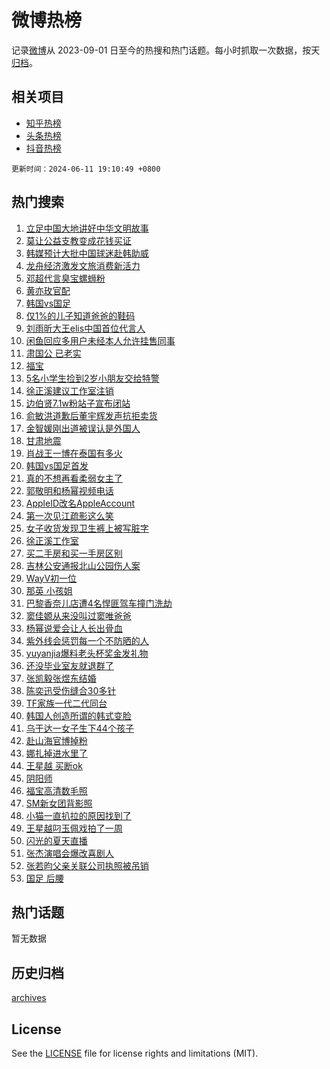 # 微博热榜

记录[微博](https://www.weibo.com)从 2023-09-01 日至今的热搜和热门话题。每小时抓取一次数据，按天[归档](archives)。

## 相关项目

- [知乎热榜](https://github.com/hotarchive/zhihu)
- [头条热榜](https://github.com/hotarchive/toutiao)
- [抖音热榜](https://github.com/hotarchive/douyin)


`更新时间：2024-06-11 19:10:49 +0800`

## 热门搜索

1. [立足中国大地讲好中华文明故事](https://m.weibo.cn/search?containerid=100103type%3D1%26t%3D10%26q%3D%23%E7%AB%8B%E8%B6%B3%E4%B8%AD%E5%9B%BD%E5%A4%A7%E5%9C%B0%E8%AE%B2%E5%A5%BD%E4%B8%AD%E5%8D%8E%E6%96%87%E6%98%8E%E6%95%85%E4%BA%8B%23&stream_entry_id=51&isnewpage=1&extparam=seat%3D1%26filter_type%3Drealtimehot%26cate%3D10103%26q%3D%2523%25E7%25AB%258B%25E8%25B6%25B3%25E4%25B8%25AD%25E5%259B%25BD%25E5%25A4%25A7%25E5%259C%25B0%25E8%25AE%25B2%25E5%25A5%25BD%25E4%25B8%25AD%25E5%258D%258E%25E6%2596%2587%25E6%2598%258E%25E6%2595%2585%25E4%25BA%258B%2523%26pos%3D0%26dgr%3D0%26stream_entry_id%3D51%26c_type%3D51%26display_time%3D1718104248%26pre_seqid%3D171810424829404136148)
1. [莫让公益支教变成花钱买证](https://m.weibo.cn/search?containerid=100103type%3D1%26t%3D10%26q%3D%23%E8%8E%AB%E8%AE%A9%E5%85%AC%E7%9B%8A%E6%94%AF%E6%95%99%E5%8F%98%E6%88%90%E8%8A%B1%E9%92%B1%E4%B9%B0%E8%AF%81%23&stream_entry_id=31&isnewpage=1&extparam=seat%3D1%26flag%3D0%26filter_type%3Drealtimehot%26realpos%3D1%26band_rank%3D1%26lcate%3D5001%26c_type%3D31%26cate%3D5001%26q%3D%2523%25E8%258E%25AB%25E8%25AE%25A9%25E5%2585%25AC%25E7%259B%258A%25E6%2594%25AF%25E6%2595%2599%25E5%258F%2598%25E6%2588%2590%25E8%258A%25B1%25E9%2592%25B1%25E4%25B9%25B0%25E8%25AF%2581%2523%26pos%3D0%26stream_entry_id%3D31%26dgr%3D0%26display_time%3D1718104248%26pre_seqid%3D171810424829404136148)
1. [韩媒预计大批中国球迷赴韩助威](https://m.weibo.cn/search?containerid=100103type%3D1%26t%3D10%26q%3D%23%E9%9F%A9%E5%AA%92%E9%A2%84%E8%AE%A1%E5%A4%A7%E6%89%B9%E4%B8%AD%E5%9B%BD%E7%90%83%E8%BF%B7%E8%B5%B4%E9%9F%A9%E5%8A%A9%E5%A8%81%23&stream_entry_id=31&isnewpage=1&extparam=seat%3D1%26flag%3D2%26filter_type%3Drealtimehot%26realpos%3D2%26band_rank%3D2%26lcate%3D5001%26c_type%3D31%26cate%3D5001%26q%3D%2523%25E9%259F%25A9%25E5%25AA%2592%25E9%25A2%2584%25E8%25AE%25A1%25E5%25A4%25A7%25E6%2589%25B9%25E4%25B8%25AD%25E5%259B%25BD%25E7%2590%2583%25E8%25BF%25B7%25E8%25B5%25B4%25E9%259F%25A9%25E5%258A%25A9%25E5%25A8%2581%2523%26pos%3D1%26stream_entry_id%3D31%26dgr%3D0%26display_time%3D1718104248%26pre_seqid%3D171810424829404136148)
1. [龙舟经济激发文旅消费新活力](https://m.weibo.cn/search?containerid=100103type%3D1%26t%3D10%26q%3D%23%E9%BE%99%E8%88%9F%E7%BB%8F%E6%B5%8E%E6%BF%80%E5%8F%91%E6%96%87%E6%97%85%E6%B6%88%E8%B4%B9%E6%96%B0%E6%B4%BB%E5%8A%9B%23&stream_entry_id=31&isnewpage=1&extparam=seat%3D1%26flag%3D1%26filter_type%3Drealtimehot%26realpos%3D3%26band_rank%3D3%26lcate%3D5001%26c_type%3D31%26cate%3D5001%26q%3D%2523%25E9%25BE%2599%25E8%2588%259F%25E7%25BB%258F%25E6%25B5%258E%25E6%25BF%2580%25E5%258F%2591%25E6%2596%2587%25E6%2597%2585%25E6%25B6%2588%25E8%25B4%25B9%25E6%2596%25B0%25E6%25B4%25BB%25E5%258A%259B%2523%26pos%3D2%26stream_entry_id%3D31%26dgr%3D0%26display_time%3D1718104248%26pre_seqid%3D171810424829404136148)
1. [邓超代言臭宝螺蛳粉](https://m.weibo.cn/search?containerid=100103type%3D1%26t%3D10%26q%3D%23%E9%82%93%E8%B6%85%E4%BB%A3%E8%A8%80%E8%87%AD%E5%AE%9D%E8%9E%BA%E8%9B%B3%E7%B2%89%23&stream_entry_id=31&isnewpage=1&extparam=seat%3D1%26filter_type%3Drealtimehot%26band_rank%3D4%26adid%3D240798%26lcate%3D5001%26c_type%3D31%26is_ad_pos%3D1%26cate%3D5001%26q%3D%2523%25E9%2582%2593%25E8%25B6%2585%25E4%25BB%25A3%25E8%25A8%2580%25E8%2587%25AD%25E5%25AE%259D%25E8%259E%25BA%25E8%259B%25B3%25E7%25B2%2589%2523%26dgr%3D0%26topic_ad%3D1%26stream_entry_id%3D31%26pos%3D3%26display_time%3D1718104248%26pre_seqid%3D171810424829404136148)
1. [黄亦玫官配](https://m.weibo.cn/search?containerid=100103type%3D1%26t%3D10%26q%3D%23%E9%BB%84%E4%BA%A6%E7%8E%AB%E5%AE%98%E9%85%8D%23&stream_entry_id=31&isnewpage=1&extparam=seat%3D1%26flag%3D2%26filter_type%3Drealtimehot%26realpos%3D4%26band_rank%3D4%26lcate%3D5001%26c_type%3D31%26cate%3D5001%26q%3D%2523%25E9%25BB%2584%25E4%25BA%25A6%25E7%258E%25AB%25E5%25AE%2598%25E9%2585%258D%2523%26pos%3D4%26stream_entry_id%3D31%26dgr%3D0%26display_time%3D1718104248%26pre_seqid%3D171810424829404136148)
1. [韩国vs国足](https://m.weibo.cn/search?containerid=100103type%3D1%26t%3D10%26q%3D%23%E9%9F%A9%E5%9B%BDvs%E5%9B%BD%E8%B6%B3%23&stream_entry_id=31&isnewpage=1&extparam=seat%3D1%26flag%3D1%26filter_type%3Drealtimehot%26realpos%3D5%26band_rank%3D5%26lcate%3D5001%26c_type%3D31%26cate%3D5001%26q%3D%2523%25E9%259F%25A9%25E5%259B%25BDvs%25E5%259B%25BD%25E8%25B6%25B3%2523%26pos%3D5%26stream_entry_id%3D31%26dgr%3D0%26display_time%3D1718104248%26pre_seqid%3D171810424829404136148)
1. [仅1%的儿子知道爸爸的鞋码](https://m.weibo.cn/search?containerid=100103type%3D1%26t%3D10%26q%3D%23%E4%BB%851%25%E7%9A%84%E5%84%BF%E5%AD%90%E7%9F%A5%E9%81%93%E7%88%B8%E7%88%B8%E7%9A%84%E9%9E%8B%E7%A0%81%23&stream_entry_id=31&isnewpage=1&extparam=seat%3D1%26flag%3D2%26filter_type%3Drealtimehot%26realpos%3D6%26band_rank%3D6%26lcate%3D5001%26c_type%3D31%26cate%3D5001%26q%3D%2523%25E4%25BB%25851%2525%25E7%259A%2584%25E5%2584%25BF%25E5%25AD%2590%25E7%259F%25A5%25E9%2581%2593%25E7%2588%25B8%25E7%2588%25B8%25E7%259A%2584%25E9%259E%258B%25E7%25A0%2581%2523%26pos%3D6%26stream_entry_id%3D31%26dgr%3D0%26display_time%3D1718104248%26pre_seqid%3D171810424829404136148)
1. [刘雨昕大王elis中国首位代言人](https://m.weibo.cn/search?containerid=100103type%3D1%26t%3D10%26q%3D%23%E5%88%98%E9%9B%A8%E6%98%95%E5%A4%A7%E7%8E%8Belis%E4%B8%AD%E5%9B%BD%E9%A6%96%E4%BD%8D%E4%BB%A3%E8%A8%80%E4%BA%BA%23&stream_entry_id=31&isnewpage=1&extparam=seat%3D1%26filter_type%3Drealtimehot%26band_rank%3D7%26adid%3D241261%26lcate%3D5001%26c_type%3D31%26is_ad_pos%3D1%26cate%3D5001%26q%3D%2523%25E5%2588%2598%25E9%259B%25A8%25E6%2598%2595%25E5%25A4%25A7%25E7%258E%258Belis%25E4%25B8%25AD%25E5%259B%25BD%25E9%25A6%2596%25E4%25BD%258D%25E4%25BB%25A3%25E8%25A8%2580%25E4%25BA%25BA%2523%26dgr%3D0%26topic_ad%3D1%26stream_entry_id%3D31%26pos%3D7%26display_time%3D1718104248%26pre_seqid%3D171810424829404136148)
1. [闲鱼回应多用户未经本人允许挂售同事](https://m.weibo.cn/search?containerid=100103type%3D1%26t%3D10%26q%3D%23%E9%97%B2%E9%B1%BC%E5%9B%9E%E5%BA%94%E5%A4%9A%E7%94%A8%E6%88%B7%E6%9C%AA%E7%BB%8F%E6%9C%AC%E4%BA%BA%E5%85%81%E8%AE%B8%E6%8C%82%E5%94%AE%E5%90%8C%E4%BA%8B%23&stream_entry_id=31&isnewpage=1&extparam=seat%3D1%26flag%3D1%26filter_type%3Drealtimehot%26realpos%3D7%26band_rank%3D7%26lcate%3D5001%26c_type%3D31%26cate%3D5001%26q%3D%2523%25E9%2597%25B2%25E9%25B1%25BC%25E5%259B%259E%25E5%25BA%2594%25E5%25A4%259A%25E7%2594%25A8%25E6%2588%25B7%25E6%259C%25AA%25E7%25BB%258F%25E6%259C%25AC%25E4%25BA%25BA%25E5%2585%2581%25E8%25AE%25B8%25E6%258C%2582%25E5%2594%25AE%25E5%2590%258C%25E4%25BA%258B%2523%26pos%3D8%26stream_entry_id%3D31%26dgr%3D0%26display_time%3D1718104248%26pre_seqid%3D171810424829404136148)
1. [肃国公 已老实](https://m.weibo.cn/search?containerid=100103type%3D1%26t%3D10%26q%3D%E8%82%83%E5%9B%BD%E5%85%AC+%E5%B7%B2%E8%80%81%E5%AE%9E&stream_entry_id=31&isnewpage=1&extparam=seat%3D1%26flag%3D0%26filter_type%3Drealtimehot%26realpos%3D8%26band_rank%3D8%26lcate%3D5001%26c_type%3D31%26cate%3D5001%26q%3D%25E8%2582%2583%25E5%259B%25BD%25E5%2585%25AC%2520%25E5%25B7%25B2%25E8%2580%2581%25E5%25AE%259E%26pos%3D9%26stream_entry_id%3D31%26dgr%3D0%26display_time%3D1718104248%26pre_seqid%3D171810424829404136148)
1. [福宝](https://m.weibo.cn/search?containerid=100103type%3D1%26t%3D10%26q%3D%E7%A6%8F%E5%AE%9D&stream_entry_id=31&isnewpage=1&extparam=seat%3D1%26flag%3D0%26filter_type%3Drealtimehot%26realpos%3D9%26band_rank%3D9%26lcate%3D5001%26c_type%3D31%26cate%3D5001%26q%3D%25E7%25A6%258F%25E5%25AE%259D%26pos%3D10%26stream_entry_id%3D31%26dgr%3D0%26display_time%3D1718104248%26pre_seqid%3D171810424829404136148)
1. [5名小学生捡到2岁小朋友交给特警](https://m.weibo.cn/search?containerid=100103type%3D1%26t%3D10%26q%3D%235%E5%90%8D%E5%B0%8F%E5%AD%A6%E7%94%9F%E6%8D%A1%E5%88%B02%E5%B2%81%E5%B0%8F%E6%9C%8B%E5%8F%8B%E4%BA%A4%E7%BB%99%E7%89%B9%E8%AD%A6%23&stream_entry_id=31&isnewpage=1&extparam=seat%3D1%26flag%3D32768%26filter_type%3Drealtimehot%26realpos%3D10%26band_rank%3D10%26lcate%3D5001%26c_type%3D31%26cate%3D5001%26q%3D%25235%25E5%2590%258D%25E5%25B0%258F%25E5%25AD%25A6%25E7%2594%259F%25E6%258D%25A1%25E5%2588%25B02%25E5%25B2%2581%25E5%25B0%258F%25E6%259C%258B%25E5%258F%258B%25E4%25BA%25A4%25E7%25BB%2599%25E7%2589%25B9%25E8%25AD%25A6%2523%26pos%3D11%26stream_entry_id%3D31%26dgr%3D0%26display_time%3D1718104248%26pre_seqid%3D171810424829404136148)
1. [徐正溪建议工作室注销](https://m.weibo.cn/search?containerid=100103type%3D1%26t%3D10%26q%3D%23%E5%BE%90%E6%AD%A3%E6%BA%AA%E5%BB%BA%E8%AE%AE%E5%B7%A5%E4%BD%9C%E5%AE%A4%E6%B3%A8%E9%94%80%23&stream_entry_id=31&isnewpage=1&extparam=seat%3D1%26flag%3D1%26filter_type%3Drealtimehot%26realpos%3D11%26band_rank%3D11%26lcate%3D5001%26c_type%3D31%26cate%3D5001%26q%3D%2523%25E5%25BE%2590%25E6%25AD%25A3%25E6%25BA%25AA%25E5%25BB%25BA%25E8%25AE%25AE%25E5%25B7%25A5%25E4%25BD%259C%25E5%25AE%25A4%25E6%25B3%25A8%25E9%2594%2580%2523%26pos%3D12%26stream_entry_id%3D31%26dgr%3D0%26display_time%3D1718104248%26pre_seqid%3D171810424829404136148)
1. [边伯贤7.1w粉站子宣布闭站](https://m.weibo.cn/search?containerid=100103type%3D1%26t%3D10%26q%3D%23%E8%BE%B9%E4%BC%AF%E8%B4%A47.1w%E7%B2%89%E7%AB%99%E5%AD%90%E5%AE%A3%E5%B8%83%E9%97%AD%E7%AB%99%23&stream_entry_id=31&isnewpage=1&extparam=seat%3D1%26flag%3D1%26filter_type%3Drealtimehot%26realpos%3D12%26band_rank%3D12%26lcate%3D5001%26c_type%3D31%26cate%3D5001%26q%3D%2523%25E8%25BE%25B9%25E4%25BC%25AF%25E8%25B4%25A47.1w%25E7%25B2%2589%25E7%25AB%2599%25E5%25AD%2590%25E5%25AE%25A3%25E5%25B8%2583%25E9%2597%25AD%25E7%25AB%2599%2523%26pos%3D13%26stream_entry_id%3D31%26dgr%3D0%26display_time%3D1718104248%26pre_seqid%3D171810424829404136148)
1. [俞敏洪道歉后董宇辉发声抗拒卖货](https://m.weibo.cn/search?containerid=100103type%3D1%26t%3D10%26q%3D%23%E4%BF%9E%E6%95%8F%E6%B4%AA%E9%81%93%E6%AD%89%E5%90%8E%E8%91%A3%E5%AE%87%E8%BE%89%E5%8F%91%E5%A3%B0%E6%8A%97%E6%8B%92%E5%8D%96%E8%B4%A7%23&stream_entry_id=31&isnewpage=1&extparam=seat%3D1%26flag%3D2%26filter_type%3Drealtimehot%26realpos%3D13%26band_rank%3D13%26lcate%3D5001%26c_type%3D31%26cate%3D5001%26q%3D%2523%25E4%25BF%259E%25E6%2595%258F%25E6%25B4%25AA%25E9%2581%2593%25E6%25AD%2589%25E5%2590%258E%25E8%2591%25A3%25E5%25AE%2587%25E8%25BE%2589%25E5%258F%2591%25E5%25A3%25B0%25E6%258A%2597%25E6%258B%2592%25E5%258D%2596%25E8%25B4%25A7%2523%26pos%3D14%26stream_entry_id%3D31%26dgr%3D0%26display_time%3D1718104248%26pre_seqid%3D171810424829404136148)
1. [金智媛刚出道被误认是外国人](https://m.weibo.cn/search?containerid=100103type%3D1%26t%3D10%26q%3D%23%E9%87%91%E6%99%BA%E5%AA%9B%E5%88%9A%E5%87%BA%E9%81%93%E8%A2%AB%E8%AF%AF%E8%AE%A4%E6%98%AF%E5%A4%96%E5%9B%BD%E4%BA%BA%23&stream_entry_id=31&isnewpage=1&extparam=seat%3D1%26flag%3D1%26filter_type%3Drealtimehot%26realpos%3D14%26band_rank%3D14%26lcate%3D5001%26c_type%3D31%26cate%3D5001%26q%3D%2523%25E9%2587%2591%25E6%2599%25BA%25E5%25AA%259B%25E5%2588%259A%25E5%2587%25BA%25E9%2581%2593%25E8%25A2%25AB%25E8%25AF%25AF%25E8%25AE%25A4%25E6%2598%25AF%25E5%25A4%2596%25E5%259B%25BD%25E4%25BA%25BA%2523%26pos%3D15%26stream_entry_id%3D31%26dgr%3D0%26display_time%3D1718104248%26pre_seqid%3D171810424829404136148)
1. [甘肃地震](https://m.weibo.cn/search?containerid=100103type%3D1%26t%3D10%26q%3D%E7%94%98%E8%82%83%E5%9C%B0%E9%9C%87&stream_entry_id=31&isnewpage=1&extparam=seat%3D1%26flag%3D0%26filter_type%3Drealtimehot%26realpos%3D15%26band_rank%3D15%26lcate%3D5001%26c_type%3D31%26cate%3D5001%26q%3D%25E7%2594%2598%25E8%2582%2583%25E5%259C%25B0%25E9%259C%2587%26pos%3D16%26stream_entry_id%3D31%26dgr%3D0%26display_time%3D1718104248%26pre_seqid%3D171810424829404136148)
1. [肖战王一博在泰国有多火](https://m.weibo.cn/search?containerid=100103type%3D1%26t%3D10%26q%3D%E8%82%96%E6%88%98%E7%8E%8B%E4%B8%80%E5%8D%9A%E5%9C%A8%E6%B3%B0%E5%9B%BD%E6%9C%89%E5%A4%9A%E7%81%AB&stream_entry_id=31&isnewpage=1&extparam=seat%3D1%26flag%3D0%26filter_type%3Drealtimehot%26realpos%3D16%26band_rank%3D16%26lcate%3D5001%26c_type%3D31%26cate%3D5001%26q%3D%25E8%2582%2596%25E6%2588%2598%25E7%258E%258B%25E4%25B8%2580%25E5%258D%259A%25E5%259C%25A8%25E6%25B3%25B0%25E5%259B%25BD%25E6%259C%2589%25E5%25A4%259A%25E7%2581%25AB%26pos%3D17%26stream_entry_id%3D31%26dgr%3D0%26display_time%3D1718104248%26pre_seqid%3D171810424829404136148)
1. [韩国vs国足首发](https://m.weibo.cn/search?containerid=100103type%3D1%26t%3D10%26q%3D%23%E9%9F%A9%E5%9B%BDvs%E5%9B%BD%E8%B6%B3%E9%A6%96%E5%8F%91%23&stream_entry_id=31&isnewpage=1&extparam=seat%3D1%26flag%3D1%26filter_type%3Drealtimehot%26realpos%3D17%26band_rank%3D17%26lcate%3D5001%26c_type%3D31%26cate%3D5001%26q%3D%2523%25E9%259F%25A9%25E5%259B%25BDvs%25E5%259B%25BD%25E8%25B6%25B3%25E9%25A6%2596%25E5%258F%2591%2523%26pos%3D18%26stream_entry_id%3D31%26dgr%3D0%26display_time%3D1718104248%26pre_seqid%3D171810424829404136148)
1. [真的不想再看柔弱女主了](https://m.weibo.cn/search?containerid=100103type%3D1%26t%3D10%26q%3D%23%E7%9C%9F%E7%9A%84%E4%B8%8D%E6%83%B3%E5%86%8D%E7%9C%8B%E6%9F%94%E5%BC%B1%E5%A5%B3%E4%B8%BB%E4%BA%86%23&stream_entry_id=31&isnewpage=1&extparam=seat%3D1%26flag%3D1%26filter_type%3Drealtimehot%26realpos%3D18%26band_rank%3D18%26lcate%3D5001%26c_type%3D31%26cate%3D5001%26q%3D%2523%25E7%259C%259F%25E7%259A%2584%25E4%25B8%258D%25E6%2583%25B3%25E5%2586%258D%25E7%259C%258B%25E6%259F%2594%25E5%25BC%25B1%25E5%25A5%25B3%25E4%25B8%25BB%25E4%25BA%2586%2523%26pos%3D19%26stream_entry_id%3D31%26dgr%3D0%26display_time%3D1718104248%26pre_seqid%3D171810424829404136148)
1. [郭敬明和杨幂视频电话](https://m.weibo.cn/search?containerid=100103type%3D1%26t%3D10%26q%3D%23%E9%83%AD%E6%95%AC%E6%98%8E%E5%92%8C%E6%9D%A8%E5%B9%82%E8%A7%86%E9%A2%91%E7%94%B5%E8%AF%9D%23&stream_entry_id=31&isnewpage=1&extparam=seat%3D1%26flag%3D0%26filter_type%3Drealtimehot%26realpos%3D19%26band_rank%3D19%26lcate%3D5001%26c_type%3D31%26cate%3D5001%26q%3D%2523%25E9%2583%25AD%25E6%2595%25AC%25E6%2598%258E%25E5%2592%258C%25E6%259D%25A8%25E5%25B9%2582%25E8%25A7%2586%25E9%25A2%2591%25E7%2594%25B5%25E8%25AF%259D%2523%26pos%3D20%26stream_entry_id%3D31%26dgr%3D0%26display_time%3D1718104248%26pre_seqid%3D171810424829404136148)
1. [AppleID改名AppleAccount](https://m.weibo.cn/search?containerid=100103type%3D1%26t%3D10%26q%3D%23AppleID%E6%94%B9%E5%90%8DAppleAccount%23&stream_entry_id=31&isnewpage=1&extparam=seat%3D1%26flag%3D0%26filter_type%3Drealtimehot%26realpos%3D20%26band_rank%3D20%26lcate%3D5001%26c_type%3D31%26cate%3D5001%26q%3D%2523AppleID%25E6%2594%25B9%25E5%2590%258DAppleAccount%2523%26pos%3D21%26stream_entry_id%3D31%26dgr%3D0%26display_time%3D1718104248%26pre_seqid%3D171810424829404136148)
1. [第一次见江疏影这么笑](https://m.weibo.cn/search?containerid=100103type%3D1%26t%3D10%26q%3D%23%E7%AC%AC%E4%B8%80%E6%AC%A1%E8%A7%81%E6%B1%9F%E7%96%8F%E5%BD%B1%E8%BF%99%E4%B9%88%E7%AC%91%23&stream_entry_id=31&isnewpage=1&extparam=seat%3D1%26flag%3D1%26filter_type%3Drealtimehot%26realpos%3D21%26band_rank%3D21%26lcate%3D5001%26c_type%3D31%26cate%3D5001%26q%3D%2523%25E7%25AC%25AC%25E4%25B8%2580%25E6%25AC%25A1%25E8%25A7%2581%25E6%25B1%259F%25E7%2596%258F%25E5%25BD%25B1%25E8%25BF%2599%25E4%25B9%2588%25E7%25AC%2591%2523%26pos%3D22%26stream_entry_id%3D31%26dgr%3D0%26display_time%3D1718104248%26pre_seqid%3D171810424829404136148)
1. [女子收货发现卫生裤上被写脏字](https://m.weibo.cn/search?containerid=100103type%3D1%26t%3D10%26q%3D%23%E5%A5%B3%E5%AD%90%E6%94%B6%E8%B4%A7%E5%8F%91%E7%8E%B0%E5%8D%AB%E7%94%9F%E8%A3%A4%E4%B8%8A%E8%A2%AB%E5%86%99%E8%84%8F%E5%AD%97%23&stream_entry_id=31&isnewpage=1&extparam=seat%3D1%26flag%3D0%26filter_type%3Drealtimehot%26realpos%3D22%26band_rank%3D22%26lcate%3D5001%26c_type%3D31%26cate%3D5001%26q%3D%2523%25E5%25A5%25B3%25E5%25AD%2590%25E6%2594%25B6%25E8%25B4%25A7%25E5%258F%2591%25E7%258E%25B0%25E5%258D%25AB%25E7%2594%259F%25E8%25A3%25A4%25E4%25B8%258A%25E8%25A2%25AB%25E5%2586%2599%25E8%2584%258F%25E5%25AD%2597%2523%26pos%3D23%26stream_entry_id%3D31%26dgr%3D0%26display_time%3D1718104248%26pre_seqid%3D171810424829404136148)
1. [徐正溪工作室](https://m.weibo.cn/search?containerid=100103type%3D1%26t%3D10%26q%3D%E5%BE%90%E6%AD%A3%E6%BA%AA%E5%B7%A5%E4%BD%9C%E5%AE%A4&stream_entry_id=31&isnewpage=1&extparam=seat%3D1%26flag%3D1%26filter_type%3Drealtimehot%26realpos%3D23%26band_rank%3D23%26lcate%3D5001%26c_type%3D31%26cate%3D5001%26q%3D%25E5%25BE%2590%25E6%25AD%25A3%25E6%25BA%25AA%25E5%25B7%25A5%25E4%25BD%259C%25E5%25AE%25A4%26pos%3D24%26stream_entry_id%3D31%26dgr%3D0%26display_time%3D1718104248%26pre_seqid%3D171810424829404136148)
1. [买二手房和买一手房区别](https://m.weibo.cn/search?containerid=100103type%3D1%26t%3D10%26q%3D%23%E4%B9%B0%E4%BA%8C%E6%89%8B%E6%88%BF%E5%92%8C%E4%B9%B0%E4%B8%80%E6%89%8B%E6%88%BF%E5%8C%BA%E5%88%AB%23&stream_entry_id=31&isnewpage=1&extparam=seat%3D1%26flag%3D1%26filter_type%3Drealtimehot%26realpos%3D24%26band_rank%3D24%26lcate%3D5001%26c_type%3D31%26cate%3D5001%26q%3D%2523%25E4%25B9%25B0%25E4%25BA%258C%25E6%2589%258B%25E6%2588%25BF%25E5%2592%258C%25E4%25B9%25B0%25E4%25B8%2580%25E6%2589%258B%25E6%2588%25BF%25E5%258C%25BA%25E5%2588%25AB%2523%26pos%3D25%26stream_entry_id%3D31%26dgr%3D0%26display_time%3D1718104248%26pre_seqid%3D171810424829404136148)
1. [吉林公安通报北山公园伤人案](https://m.weibo.cn/search?containerid=100103type%3D1%26t%3D10%26q%3D%23%E5%90%89%E6%9E%97%E5%85%AC%E5%AE%89%E9%80%9A%E6%8A%A5%E5%8C%97%E5%B1%B1%E5%85%AC%E5%9B%AD%E4%BC%A4%E4%BA%BA%E6%A1%88%23&stream_entry_id=31&isnewpage=1&extparam=seat%3D1%26flag%3D1%26filter_type%3Drealtimehot%26realpos%3D25%26band_rank%3D25%26lcate%3D5001%26c_type%3D31%26cate%3D5001%26q%3D%2523%25E5%2590%2589%25E6%259E%2597%25E5%2585%25AC%25E5%25AE%2589%25E9%2580%259A%25E6%258A%25A5%25E5%258C%2597%25E5%25B1%25B1%25E5%2585%25AC%25E5%259B%25AD%25E4%25BC%25A4%25E4%25BA%25BA%25E6%25A1%2588%2523%26pos%3D26%26stream_entry_id%3D31%26dgr%3D0%26display_time%3D1718104248%26pre_seqid%3D171810424829404136148)
1. [WayV初一位](https://m.weibo.cn/search?containerid=100103type%3D1%26t%3D10%26q%3D%23WayV%E5%88%9D%E4%B8%80%E4%BD%8D%23&stream_entry_id=31&isnewpage=1&extparam=seat%3D1%26flag%3D1%26filter_type%3Drealtimehot%26realpos%3D26%26band_rank%3D26%26lcate%3D5001%26c_type%3D31%26cate%3D5001%26q%3D%2523WayV%25E5%2588%259D%25E4%25B8%2580%25E4%25BD%258D%2523%26pos%3D27%26stream_entry_id%3D31%26dgr%3D0%26display_time%3D1718104248%26pre_seqid%3D171810424829404136148)
1. [那英 小孩姐](https://m.weibo.cn/search?containerid=100103type%3D1%26t%3D10%26q%3D%E9%82%A3%E8%8B%B1+%E5%B0%8F%E5%AD%A9%E5%A7%90&stream_entry_id=31&isnewpage=1&extparam=seat%3D1%26flag%3D1%26filter_type%3Drealtimehot%26realpos%3D27%26band_rank%3D27%26lcate%3D5001%26c_type%3D31%26cate%3D5001%26q%3D%25E9%2582%25A3%25E8%258B%25B1%2520%25E5%25B0%258F%25E5%25AD%25A9%25E5%25A7%2590%26pos%3D28%26stream_entry_id%3D31%26dgr%3D0%26display_time%3D1718104248%26pre_seqid%3D171810424829404136148)
1. [巴黎香奈儿店遭4名悍匪驾车撞门洗劫](https://m.weibo.cn/search?containerid=100103type%3D1%26t%3D10%26q%3D%23%E5%B7%B4%E9%BB%8E%E9%A6%99%E5%A5%88%E5%84%BF%E5%BA%97%E9%81%AD4%E5%90%8D%E6%82%8D%E5%8C%AA%E9%A9%BE%E8%BD%A6%E6%92%9E%E9%97%A8%E6%B4%97%E5%8A%AB%23&stream_entry_id=31&isnewpage=1&extparam=seat%3D1%26flag%3D1%26filter_type%3Drealtimehot%26realpos%3D28%26band_rank%3D28%26lcate%3D5001%26c_type%3D31%26cate%3D5001%26q%3D%2523%25E5%25B7%25B4%25E9%25BB%258E%25E9%25A6%2599%25E5%25A5%2588%25E5%2584%25BF%25E5%25BA%2597%25E9%2581%25AD4%25E5%2590%258D%25E6%2582%258D%25E5%258C%25AA%25E9%25A9%25BE%25E8%25BD%25A6%25E6%2592%259E%25E9%2597%25A8%25E6%25B4%2597%25E5%258A%25AB%2523%26pos%3D29%26stream_entry_id%3D31%26dgr%3D0%26display_time%3D1718104248%26pre_seqid%3D171810424829404136148)
1. [窦佳嫄从来没叫过窦唯爸爸](https://m.weibo.cn/search?containerid=100103type%3D1%26t%3D10%26q%3D%23%E7%AA%A6%E4%BD%B3%E5%AB%84%E4%BB%8E%E6%9D%A5%E6%B2%A1%E5%8F%AB%E8%BF%87%E7%AA%A6%E5%94%AF%E7%88%B8%E7%88%B8%23&stream_entry_id=31&isnewpage=1&extparam=seat%3D1%26flag%3D1%26filter_type%3Drealtimehot%26realpos%3D29%26band_rank%3D29%26lcate%3D5001%26c_type%3D31%26cate%3D5001%26q%3D%2523%25E7%25AA%25A6%25E4%25BD%25B3%25E5%25AB%2584%25E4%25BB%258E%25E6%259D%25A5%25E6%25B2%25A1%25E5%258F%25AB%25E8%25BF%2587%25E7%25AA%25A6%25E5%2594%25AF%25E7%2588%25B8%25E7%2588%25B8%2523%26pos%3D30%26stream_entry_id%3D31%26dgr%3D0%26display_time%3D1718104248%26pre_seqid%3D171810424829404136148)
1. [杨幂说爱会让人长出骨血](https://m.weibo.cn/search?containerid=100103type%3D1%26t%3D10%26q%3D%23%E6%9D%A8%E5%B9%82%E8%AF%B4%E7%88%B1%E4%BC%9A%E8%AE%A9%E4%BA%BA%E9%95%BF%E5%87%BA%E9%AA%A8%E8%A1%80%23&stream_entry_id=31&isnewpage=1&extparam=seat%3D1%26flag%3D1%26filter_type%3Drealtimehot%26realpos%3D30%26band_rank%3D30%26lcate%3D5001%26c_type%3D31%26cate%3D5001%26q%3D%2523%25E6%259D%25A8%25E5%25B9%2582%25E8%25AF%25B4%25E7%2588%25B1%25E4%25BC%259A%25E8%25AE%25A9%25E4%25BA%25BA%25E9%2595%25BF%25E5%2587%25BA%25E9%25AA%25A8%25E8%25A1%2580%2523%26pos%3D31%26stream_entry_id%3D31%26dgr%3D0%26display_time%3D1718104248%26pre_seqid%3D171810424829404136148)
1. [紫外线会惩罚每一个不防晒的人](https://m.weibo.cn/search?containerid=100103type%3D1%26t%3D10%26q%3D%23%E7%B4%AB%E5%A4%96%E7%BA%BF%E4%BC%9A%E6%83%A9%E7%BD%9A%E6%AF%8F%E4%B8%80%E4%B8%AA%E4%B8%8D%E9%98%B2%E6%99%92%E7%9A%84%E4%BA%BA%23&stream_entry_id=31&isnewpage=1&extparam=seat%3D1%26flag%3D1%26filter_type%3Drealtimehot%26realpos%3D31%26band_rank%3D31%26lcate%3D5001%26c_type%3D31%26cate%3D5001%26q%3D%2523%25E7%25B4%25AB%25E5%25A4%2596%25E7%25BA%25BF%25E4%25BC%259A%25E6%2583%25A9%25E7%25BD%259A%25E6%25AF%258F%25E4%25B8%2580%25E4%25B8%25AA%25E4%25B8%258D%25E9%2598%25B2%25E6%2599%2592%25E7%259A%2584%25E4%25BA%25BA%2523%26pos%3D32%26stream_entry_id%3D31%26dgr%3D0%26display_time%3D1718104248%26pre_seqid%3D171810424829404136148)
1. [yuyanjia爆料老头杯奖金发礼物](https://m.weibo.cn/search?containerid=100103type%3D1%26t%3D10%26q%3D%23yuyanjia%E7%88%86%E6%96%99%E8%80%81%E5%A4%B4%E6%9D%AF%E5%A5%96%E9%87%91%E5%8F%91%E7%A4%BC%E7%89%A9%23&stream_entry_id=31&isnewpage=1&extparam=seat%3D1%26flag%3D0%26filter_type%3Drealtimehot%26realpos%3D32%26band_rank%3D32%26lcate%3D5001%26c_type%3D31%26cate%3D5001%26q%3D%2523yuyanjia%25E7%2588%2586%25E6%2596%2599%25E8%2580%2581%25E5%25A4%25B4%25E6%259D%25AF%25E5%25A5%2596%25E9%2587%2591%25E5%258F%2591%25E7%25A4%25BC%25E7%2589%25A9%2523%26pos%3D33%26stream_entry_id%3D31%26dgr%3D0%26display_time%3D1718104248%26pre_seqid%3D171810424829404136148)
1. [还没毕业室友就退群了](https://m.weibo.cn/search?containerid=100103type%3D1%26t%3D10%26q%3D%23%E8%BF%98%E6%B2%A1%E6%AF%95%E4%B8%9A%E5%AE%A4%E5%8F%8B%E5%B0%B1%E9%80%80%E7%BE%A4%E4%BA%86%23&stream_entry_id=31&isnewpage=1&extparam=seat%3D1%26flag%3D1%26filter_type%3Drealtimehot%26realpos%3D33%26band_rank%3D33%26lcate%3D5001%26c_type%3D31%26cate%3D5001%26q%3D%2523%25E8%25BF%2598%25E6%25B2%25A1%25E6%25AF%2595%25E4%25B8%259A%25E5%25AE%25A4%25E5%258F%258B%25E5%25B0%25B1%25E9%2580%2580%25E7%25BE%25A4%25E4%25BA%2586%2523%26pos%3D34%26stream_entry_id%3D31%26dgr%3D0%26display_time%3D1718104248%26pre_seqid%3D171810424829404136148)
1. [张凯毅张煜东结婚](https://m.weibo.cn/search?containerid=100103type%3D1%26t%3D10%26q%3D%E5%BC%A0%E5%87%AF%E6%AF%85%E5%BC%A0%E7%85%9C%E4%B8%9C%E7%BB%93%E5%A9%9A&stream_entry_id=31&isnewpage=1&extparam=seat%3D1%26flag%3D0%26filter_type%3Drealtimehot%26realpos%3D34%26band_rank%3D34%26lcate%3D5001%26c_type%3D31%26cate%3D5001%26q%3D%25E5%25BC%25A0%25E5%2587%25AF%25E6%25AF%2585%25E5%25BC%25A0%25E7%2585%259C%25E4%25B8%259C%25E7%25BB%2593%25E5%25A9%259A%26pos%3D35%26stream_entry_id%3D31%26dgr%3D0%26display_time%3D1718104248%26pre_seqid%3D171810424829404136148)
1. [陈奕迅受伤缝合30多针](https://m.weibo.cn/search?containerid=100103type%3D1%26t%3D10%26q%3D%E9%99%88%E5%A5%95%E8%BF%85%E5%8F%97%E4%BC%A4%E7%BC%9D%E5%90%8830%E5%A4%9A%E9%92%88&stream_entry_id=31&isnewpage=1&extparam=seat%3D1%26flag%3D0%26filter_type%3Drealtimehot%26realpos%3D35%26band_rank%3D35%26lcate%3D5001%26c_type%3D31%26cate%3D5001%26q%3D%25E9%2599%2588%25E5%25A5%2595%25E8%25BF%2585%25E5%258F%2597%25E4%25BC%25A4%25E7%25BC%259D%25E5%2590%258830%25E5%25A4%259A%25E9%2592%2588%26pos%3D36%26stream_entry_id%3D31%26dgr%3D0%26display_time%3D1718104248%26pre_seqid%3D171810424829404136148)
1. [TF家族一代二代同台](https://m.weibo.cn/search?containerid=100103type%3D1%26t%3D10%26q%3D%23TF%E5%AE%B6%E6%97%8F%E4%B8%80%E4%BB%A3%E4%BA%8C%E4%BB%A3%E5%90%8C%E5%8F%B0%23&stream_entry_id=31&isnewpage=1&extparam=seat%3D1%26flag%3D0%26filter_type%3Drealtimehot%26realpos%3D36%26band_rank%3D36%26lcate%3D5001%26c_type%3D31%26cate%3D5001%26q%3D%2523TF%25E5%25AE%25B6%25E6%2597%258F%25E4%25B8%2580%25E4%25BB%25A3%25E4%25BA%258C%25E4%25BB%25A3%25E5%2590%258C%25E5%258F%25B0%2523%26pos%3D37%26stream_entry_id%3D31%26dgr%3D0%26display_time%3D1718104248%26pre_seqid%3D171810424829404136148)
1. [韩国人创造所谓的韩式变脸](https://m.weibo.cn/search?containerid=100103type%3D1%26t%3D10%26q%3D%23%E9%9F%A9%E5%9B%BD%E4%BA%BA%E5%88%9B%E9%80%A0%E6%89%80%E8%B0%93%E7%9A%84%E9%9F%A9%E5%BC%8F%E5%8F%98%E8%84%B8%23&stream_entry_id=31&isnewpage=1&extparam=seat%3D1%26flag%3D1%26filter_type%3Drealtimehot%26realpos%3D37%26band_rank%3D37%26lcate%3D5001%26c_type%3D31%26cate%3D5001%26q%3D%2523%25E9%259F%25A9%25E5%259B%25BD%25E4%25BA%25BA%25E5%2588%259B%25E9%2580%25A0%25E6%2589%2580%25E8%25B0%2593%25E7%259A%2584%25E9%259F%25A9%25E5%25BC%258F%25E5%258F%2598%25E8%2584%25B8%2523%26pos%3D38%26stream_entry_id%3D31%26dgr%3D0%26display_time%3D1718104248%26pre_seqid%3D171810424829404136148)
1. [乌干达一女子生下44个孩子](https://m.weibo.cn/search?containerid=100103type%3D1%26t%3D10%26q%3D%23%E4%B9%8C%E5%B9%B2%E8%BE%BE%E4%B8%80%E5%A5%B3%E5%AD%90%E7%94%9F%E4%B8%8B44%E4%B8%AA%E5%AD%A9%E5%AD%90%23&stream_entry_id=31&isnewpage=1&extparam=seat%3D1%26flag%3D0%26filter_type%3Drealtimehot%26realpos%3D38%26band_rank%3D38%26lcate%3D5001%26c_type%3D31%26cate%3D5001%26q%3D%2523%25E4%25B9%258C%25E5%25B9%25B2%25E8%25BE%25BE%25E4%25B8%2580%25E5%25A5%25B3%25E5%25AD%2590%25E7%2594%259F%25E4%25B8%258B44%25E4%25B8%25AA%25E5%25AD%25A9%25E5%25AD%2590%2523%26pos%3D39%26stream_entry_id%3D31%26dgr%3D0%26display_time%3D1718104248%26pre_seqid%3D171810424829404136148)
1. [赴山海官博掉粉](https://m.weibo.cn/search?containerid=100103type%3D1%26t%3D10%26q%3D%E8%B5%B4%E5%B1%B1%E6%B5%B7%E5%AE%98%E5%8D%9A%E6%8E%89%E7%B2%89&stream_entry_id=31&isnewpage=1&extparam=seat%3D1%26flag%3D0%26filter_type%3Drealtimehot%26realpos%3D39%26band_rank%3D39%26lcate%3D5001%26c_type%3D31%26cate%3D5001%26q%3D%25E8%25B5%25B4%25E5%25B1%25B1%25E6%25B5%25B7%25E5%25AE%2598%25E5%258D%259A%25E6%258E%2589%25E7%25B2%2589%26pos%3D40%26stream_entry_id%3D31%26dgr%3D0%26display_time%3D1718104248%26pre_seqid%3D171810424829404136148)
1. [娜扎掉进水里了](https://m.weibo.cn/search?containerid=100103type%3D1%26t%3D10%26q%3D%23%E5%A8%9C%E6%89%8E%E6%8E%89%E8%BF%9B%E6%B0%B4%E9%87%8C%E4%BA%86%23&stream_entry_id=31&isnewpage=1&extparam=seat%3D1%26flag%3D1%26filter_type%3Drealtimehot%26realpos%3D40%26band_rank%3D40%26lcate%3D5001%26c_type%3D31%26cate%3D5001%26q%3D%2523%25E5%25A8%259C%25E6%2589%258E%25E6%258E%2589%25E8%25BF%259B%25E6%25B0%25B4%25E9%2587%258C%25E4%25BA%2586%2523%26pos%3D41%26stream_entry_id%3D31%26dgr%3D0%26display_time%3D1718104248%26pre_seqid%3D171810424829404136148)
1. [王星越 买断ok](https://m.weibo.cn/search?containerid=100103type%3D1%26t%3D10%26q%3D%E7%8E%8B%E6%98%9F%E8%B6%8A+%E4%B9%B0%E6%96%ADok&stream_entry_id=31&isnewpage=1&extparam=seat%3D1%26flag%3D0%26filter_type%3Drealtimehot%26realpos%3D41%26band_rank%3D41%26lcate%3D5001%26c_type%3D31%26cate%3D5001%26q%3D%25E7%258E%258B%25E6%2598%259F%25E8%25B6%258A%2520%25E4%25B9%25B0%25E6%2596%25ADok%26pos%3D42%26stream_entry_id%3D31%26dgr%3D0%26display_time%3D1718104248%26pre_seqid%3D171810424829404136148)
1. [阴阳师](https://m.weibo.cn/search?containerid=100103type%3D1%26t%3D10%26q%3D%E9%98%B4%E9%98%B3%E5%B8%88&stream_entry_id=31&isnewpage=1&extparam=seat%3D1%26flag%3D1%26filter_type%3Drealtimehot%26realpos%3D42%26band_rank%3D42%26lcate%3D5001%26c_type%3D31%26cate%3D5001%26q%3D%25E9%2598%25B4%25E9%2598%25B3%25E5%25B8%2588%26pos%3D43%26stream_entry_id%3D31%26dgr%3D0%26display_time%3D1718104248%26pre_seqid%3D171810424829404136148)
1. [福宝高清数毛照](https://m.weibo.cn/search?containerid=100103type%3D1%26t%3D10%26q%3D%23%E7%A6%8F%E5%AE%9D%E9%AB%98%E6%B8%85%E6%95%B0%E6%AF%9B%E7%85%A7%23&stream_entry_id=31&isnewpage=1&extparam=seat%3D1%26flag%3D1%26filter_type%3Drealtimehot%26realpos%3D43%26band_rank%3D43%26lcate%3D5001%26c_type%3D31%26cate%3D5001%26q%3D%2523%25E7%25A6%258F%25E5%25AE%259D%25E9%25AB%2598%25E6%25B8%2585%25E6%2595%25B0%25E6%25AF%259B%25E7%2585%25A7%2523%26pos%3D44%26stream_entry_id%3D31%26dgr%3D0%26display_time%3D1718104248%26pre_seqid%3D171810424829404136148)
1. [SM新女团背影照](https://m.weibo.cn/search?containerid=100103type%3D1%26t%3D10%26q%3D%23SM%E6%96%B0%E5%A5%B3%E5%9B%A2%E8%83%8C%E5%BD%B1%E7%85%A7%23&stream_entry_id=31&isnewpage=1&extparam=seat%3D1%26flag%3D1%26filter_type%3Drealtimehot%26realpos%3D44%26band_rank%3D44%26lcate%3D5001%26c_type%3D31%26cate%3D5001%26q%3D%2523SM%25E6%2596%25B0%25E5%25A5%25B3%25E5%259B%25A2%25E8%2583%258C%25E5%25BD%25B1%25E7%2585%25A7%2523%26pos%3D45%26stream_entry_id%3D31%26dgr%3D0%26display_time%3D1718104248%26pre_seqid%3D171810424829404136148)
1. [小猫一直扒拉的原因找到了](https://m.weibo.cn/search?containerid=100103type%3D1%26t%3D10%26q%3D%23%E5%B0%8F%E7%8C%AB%E4%B8%80%E7%9B%B4%E6%89%92%E6%8B%89%E7%9A%84%E5%8E%9F%E5%9B%A0%E6%89%BE%E5%88%B0%E4%BA%86%23&stream_entry_id=31&isnewpage=1&extparam=seat%3D1%26flag%3D1%26filter_type%3Drealtimehot%26realpos%3D45%26band_rank%3D45%26lcate%3D5001%26c_type%3D31%26cate%3D5001%26q%3D%2523%25E5%25B0%258F%25E7%258C%25AB%25E4%25B8%2580%25E7%259B%25B4%25E6%2589%2592%25E6%258B%2589%25E7%259A%2584%25E5%258E%259F%25E5%259B%25A0%25E6%2589%25BE%25E5%2588%25B0%25E4%25BA%2586%2523%26pos%3D46%26stream_entry_id%3D31%26dgr%3D0%26display_time%3D1718104248%26pre_seqid%3D171810424829404136148)
1. [王星越叼玉佩戏拍了一周](https://m.weibo.cn/search?containerid=100103type%3D1%26t%3D10%26q%3D%23%E7%8E%8B%E6%98%9F%E8%B6%8A%E5%8F%BC%E7%8E%89%E4%BD%A9%E6%88%8F%E6%8B%8D%E4%BA%86%E4%B8%80%E5%91%A8%23&stream_entry_id=31&isnewpage=1&extparam=seat%3D1%26flag%3D1%26filter_type%3Drealtimehot%26realpos%3D46%26band_rank%3D46%26lcate%3D5001%26c_type%3D31%26cate%3D5001%26q%3D%2523%25E7%258E%258B%25E6%2598%259F%25E8%25B6%258A%25E5%258F%25BC%25E7%258E%2589%25E4%25BD%25A9%25E6%2588%258F%25E6%258B%258D%25E4%25BA%2586%25E4%25B8%2580%25E5%2591%25A8%2523%26pos%3D47%26stream_entry_id%3D31%26dgr%3D0%26display_time%3D1718104248%26pre_seqid%3D171810424829404136148)
1. [闪光的夏天直播](https://m.weibo.cn/search?containerid=100103type%3D1%26t%3D10%26q%3D%E9%97%AA%E5%85%89%E7%9A%84%E5%A4%8F%E5%A4%A9%E7%9B%B4%E6%92%AD&stream_entry_id=31&isnewpage=1&extparam=seat%3D1%26flag%3D1%26filter_type%3Drealtimehot%26realpos%3D47%26band_rank%3D47%26lcate%3D5001%26c_type%3D31%26cate%3D5001%26q%3D%25E9%2597%25AA%25E5%2585%2589%25E7%259A%2584%25E5%25A4%258F%25E5%25A4%25A9%25E7%259B%25B4%25E6%2592%25AD%26pos%3D48%26stream_entry_id%3D31%26dgr%3D0%26display_time%3D1718104248%26pre_seqid%3D171810424829404136148)
1. [张杰演唱会爆改喜剧人](https://m.weibo.cn/search?containerid=100103type%3D1%26t%3D10%26q%3D%23%E5%BC%A0%E6%9D%B0%E6%BC%94%E5%94%B1%E4%BC%9A%E7%88%86%E6%94%B9%E5%96%9C%E5%89%A7%E4%BA%BA%23&stream_entry_id=31&isnewpage=1&extparam=seat%3D1%26flag%3D1%26filter_type%3Drealtimehot%26realpos%3D48%26band_rank%3D48%26lcate%3D5001%26c_type%3D31%26cate%3D5001%26q%3D%2523%25E5%25BC%25A0%25E6%259D%25B0%25E6%25BC%2594%25E5%2594%25B1%25E4%25BC%259A%25E7%2588%2586%25E6%2594%25B9%25E5%2596%259C%25E5%2589%25A7%25E4%25BA%25BA%2523%26pos%3D49%26stream_entry_id%3D31%26dgr%3D0%26display_time%3D1718104248%26pre_seqid%3D171810424829404136148)
1. [张若昀父亲关联公司执照被吊销](https://m.weibo.cn/search?containerid=100103type%3D1%26t%3D10%26q%3D%23%E5%BC%A0%E8%8B%A5%E6%98%80%E7%88%B6%E4%BA%B2%E5%85%B3%E8%81%94%E5%85%AC%E5%8F%B8%E6%89%A7%E7%85%A7%E8%A2%AB%E5%90%8A%E9%94%80%23&stream_entry_id=31&isnewpage=1&extparam=seat%3D1%26flag%3D1%26filter_type%3Drealtimehot%26realpos%3D49%26band_rank%3D49%26lcate%3D5001%26c_type%3D31%26cate%3D5001%26q%3D%2523%25E5%25BC%25A0%25E8%258B%25A5%25E6%2598%2580%25E7%2588%25B6%25E4%25BA%25B2%25E5%2585%25B3%25E8%2581%2594%25E5%2585%25AC%25E5%258F%25B8%25E6%2589%25A7%25E7%2585%25A7%25E8%25A2%25AB%25E5%2590%258A%25E9%2594%2580%2523%26pos%3D50%26stream_entry_id%3D31%26dgr%3D0%26display_time%3D1718104248%26pre_seqid%3D171810424829404136148)
1. [国足 后腰](https://m.weibo.cn/search?containerid=100103type%3D1%26t%3D10%26q%3D%E5%9B%BD%E8%B6%B3+%E5%90%8E%E8%85%B0&stream_entry_id=31&isnewpage=1&extparam=seat%3D1%26flag%3D1%26filter_type%3Drealtimehot%26realpos%3D50%26band_rank%3D50%26lcate%3D5001%26c_type%3D31%26cate%3D5001%26q%3D%25E5%259B%25BD%25E8%25B6%25B3%2520%25E5%2590%258E%25E8%2585%25B0%26pos%3D51%26stream_entry_id%3D31%26dgr%3D0%26display_time%3D1718104248%26pre_seqid%3D171810424829404136148)

## 热门话题

暂无数据

## 历史归档

[archives](archives)

## License

See the [LICENSE](LICENSE) file for license rights and limitations (MIT).

